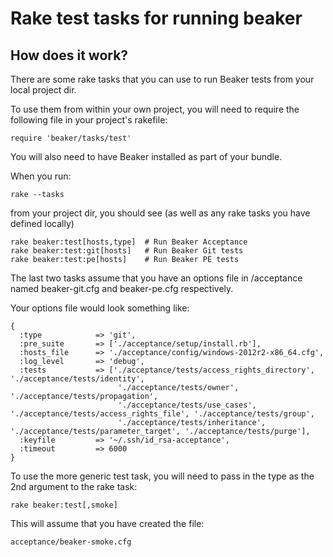 # Rake test tasks for running beaker

## How does it work?

There are some rake tasks that you can use to run Beaker tests from your local project dir.

To use them from within your own project, you will need to require the following file in your project's rakefile:

    require 'beaker/tasks/test'

You will also need to have Beaker installed as part of your bundle.

When you run:

    rake --tasks
    
from your project dir, you should see (as well as any rake tasks you have defined locally)

    rake beaker:test[hosts,type]  # Run Beaker Acceptance
    rake beaker:test:git[hosts]   # Run Beaker Git tests
    rake beaker:test:pe[hosts]    # Run Beaker PE tests

The last two tasks assume that you have an options file in /acceptance named beaker-git.cfg and beaker-pe.cfg
respectively.

Your options file would look something like:

    {
      :type            => 'git',
      :pre_suite       => ['./acceptance/setup/install.rb'],
      :hosts_file      => './acceptance/config/windows-2012r2-x86_64.cfg',
      :log_level       => 'debug',
      :tests           => ['./acceptance/tests/access_rights_directory', './acceptance/tests/identity',
                            './acceptance/tests/owner', './acceptance/tests/propagation',
                            './acceptance/tests/use_cases', './acceptance/tests/access_rights_file', './acceptance/tests/group',
                            './acceptance/tests/inheritance', './acceptance/tests/parameter_target', './acceptance/tests/purge'],
      :keyfile         => '~/.ssh/id_rsa-acceptance',
      :timeout         => 6000
    }

To use the more generic test task, you will need to pass in the type as the 2nd argument to the rake task:

    rake beaker:test[,smoke]
    
This will assume that you have created the file:

    acceptance/beaker-smoke.cfg
    
    